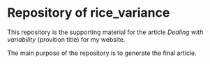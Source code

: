# Repository of rice_variance

This repository is the supporting material for the article *Dealing with variability*  (provition title) for my website.

The main purpose of the repository is to generate the final article.